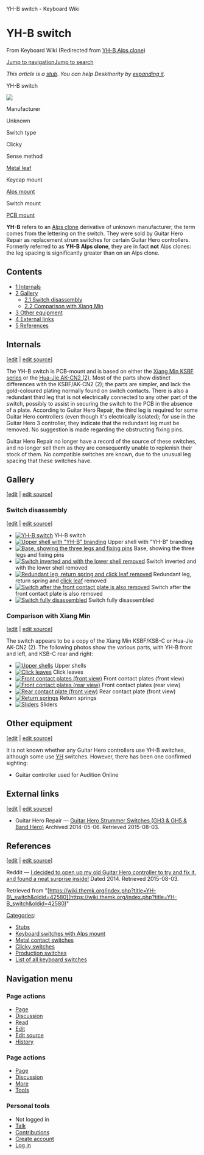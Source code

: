 YH-B switch - Keyboard Wiki

YH-B switch
===========

From Keyboard Wiki (Redirected from [YH-B Alps clone](https://wiki.themk.org/index.php?title=YH-B_Alps_clone&redirect=no "YH-B Alps clone")) 

[Jump to navigation](https://wiki.themk.org/index.php/YH-B_Alps_clone#column-one)[Jump to search](https://wiki.themk.org/index.php/YH-B_Alps_clone#searchInput)

*This article is a [stub](https://wiki.themk.org/index.php/Deskthority:stub "Deskthority:stub"). You can help Deskthority by [expanding it](https://wiki.themk.org/index.php?title=YH-B_switch&action=edit).*

YH-B switch

[![](https://wiki.themk.org/images/thumb/e/e4/YH-B_infobox.jpg/500px-YH-B_infobox.jpg)](https://wiki.themk.org/index.php/File:YH-B_infobox.jpg)

Manufacturer

Unknown

Switch type

Clicky

Sense method

[Metal leaf](https://wiki.themk.org/index.php/Contact_mechanism#Metal_leaf "Contact mechanism")

Keycap mount

[Alps mount](https://wiki.themk.org/index.php/Keycap_mount#Alps_mount "Keycap mount")

Switch mount

[PCB mount](https://wiki.themk.org/index.php/Switch_mount#PCB_mount "Switch mount")

**YH-B** refers to an [Alps clone](https://wiki.themk.org/index.php/Alps_clone "Alps clone") derivative of unknown manufacturer; the term comes from the lettering on the switch. They were sold by Guitar Hero Repair as replacement strum switches for certain Guitar Hero controllers. Formerly referred to as **YH-B Alps clone**, they are in fact **not** Alps clones: the leg spacing is significantly greater than on an Alps clone.

Contents
--------

*   [1  Internals](https://wiki.themk.org/index.php/YH-B_Alps_clone#Internals)
*   [2  Gallery](https://wiki.themk.org/index.php/YH-B_Alps_clone#Gallery)
    *   [2.1  Switch disassembly](https://wiki.themk.org/index.php/YH-B_Alps_clone#Switch_disassembly)
    *   [2.2  Comparison with Xiang Min](https://wiki.themk.org/index.php/YH-B_Alps_clone#Comparison_with_Xiang_Min)
*   [3  Other equipment](https://wiki.themk.org/index.php/YH-B_Alps_clone#Other_equipment)
*   [4  External links](https://wiki.themk.org/index.php/YH-B_Alps_clone#External_links)
*   [5  References](https://wiki.themk.org/index.php/YH-B_Alps_clone#References)

Internals
---------

\[[edit](https://wiki.themk.org/index.php?title=YH-B_switch&veaction=edit&section=1 "Edit section: Internals") | [edit source](https://wiki.themk.org/index.php?title=YH-B_switch&action=edit&section=1 "Edit section's source code: Internals")\]

The YH-B switch is PCB-mount and is based on either the [Xiang Min KSBF series](https://wiki.themk.org/index.php/Xiang_Min_KSBF_series "Xiang Min KSBF series") or the [Hua-Jie AK-CN2 (2)](https://wiki.themk.org/index.php/Hua-Jie_AK-CN2_\(2\) "Hua-Jie AK-CN2 (2)"). Most of the parts show distinct differences with the KSBF/AK-CN2 (2); the parts are simpler, and lack the gold-coloured plating normally found on switch contacts. There is also a redundant third leg that is not electrically connected to any other part of the switch, possibly to assist in securing the switch to the PCB in the absence of a plate. According to Guitar Hero Repair, the third leg is required for some Guitar Hero controllers (even though it's electrically isolated); for use in the Guitar Hero 3 controller, they indicate that the redundant leg must be removed. No suggestion is made regarding the obstructing fixing pins.

Guitar Hero Repair no longer have a record of the source of these switches, and no longer sell them as they are consequently unable to replenish their stock of them. No compatible switches are known, due to the unusual leg spacing that these switches have.

Gallery
-------

\[[edit](https://wiki.themk.org/index.php?title=YH-B_switch&veaction=edit&section=2 "Edit section: Gallery") | [edit source](https://wiki.themk.org/index.php?title=YH-B_switch&action=edit&section=2 "Edit section's source code: Gallery")\]

### Switch disassembly

\[[edit](https://wiki.themk.org/index.php?title=YH-B_switch&veaction=edit&section=3 "Edit section: Switch disassembly") | [edit source](https://wiki.themk.org/index.php?title=YH-B_switch&action=edit&section=3 "Edit section's source code: Switch disassembly")\]

*   [![YH-B switch](https://wiki.themk.org/images/thumb/2/2c/YH-B_switch.jpg/499px-YH-B_switch.jpg)](https://wiki.themk.org/index.php/File:YH-B_switch.jpg "YH-B switch") YH-B switch 
*   [![Upper shell with "YH-B" branding](https://wiki.themk.org/images/thumb/d/d7/YH-B_upper_shell.jpg/499px-YH-B_upper_shell.jpg)](https://wiki.themk.org/index.php/File:YH-B_upper_shell.jpg "Upper shell with \"YH-B\" branding") Upper shell with "YH-B" branding 
*   [![Base, showing the three legs and fixing pins](https://wiki.themk.org/images/thumb/3/3e/YH-B_base.jpg/499px-YH-B_base.jpg)](https://wiki.themk.org/index.php/File:YH-B_base.jpg "Base, showing the three legs and fixing pins") Base, showing the three legs and fixing pins 
*   [![Switch inverted and with the lower shell removed](https://wiki.themk.org/images/thumb/5/53/YH-B_internals.jpg/499px-YH-B_internals.jpg)](https://wiki.themk.org/index.php/File:YH-B_internals.jpg "Switch inverted and with the lower shell removed") Switch inverted and with the lower shell removed 
*   [![Redundant leg, return spring and click leaf removed](https://wiki.themk.org/images/thumb/1/13/YH-B_internals_2.jpg/499px-YH-B_internals_2.jpg)](https://wiki.themk.org/index.php/File:YH-B_internals_2.jpg "Redundant leg, return spring and click leaf removed") Redundant leg, return spring and [click leaf](https://wiki.themk.org/index.php/Click_leaf "Click leaf") removed 
*   [![Switch after the front contact plate is also removed](https://wiki.themk.org/images/thumb/a/af/YH-B_internals_3.jpg/499px-YH-B_internals_3.jpg)](https://wiki.themk.org/index.php/File:YH-B_internals_3.jpg "Switch after the front contact plate is also removed") Switch after the front contact plate is also removed 
*   [![Switch fully disassembled](https://wiki.themk.org/images/thumb/6/6b/YH-B_all_parts.jpg/499px-YH-B_all_parts.jpg)](https://wiki.themk.org/index.php/File:YH-B_all_parts.jpg "Switch fully disassembled") Switch fully disassembled 

### Comparison with Xiang Min

\[[edit](https://wiki.themk.org/index.php?title=YH-B_switch&veaction=edit&section=4 "Edit section: Comparison with Xiang Min") | [edit source](https://wiki.themk.org/index.php?title=YH-B_switch&action=edit&section=4 "Edit section's source code: Comparison with Xiang Min")\]

The switch appears to be a copy of the Xiang Min KSBF/KSB-C or Hua-Jie AK-CN2 (2). The following photos show the various parts, with YH-B front and left, and KSB-C rear and right:

*   [![Upper shells](https://wiki.themk.org/images/thumb/5/5b/YH-B_upper_shell%2C_inside.jpg/498px-YH-B_upper_shell%2C_inside.jpg)](https://wiki.themk.org/index.php/File:YH-B_upper_shell,_inside.jpg "Upper shells") Upper shells 
*   [![Click leaves](https://wiki.themk.org/images/thumb/d/da/YH-B_click_leaf.jpg/499px-YH-B_click_leaf.jpg)](https://wiki.themk.org/index.php/File:YH-B_click_leaf.jpg "Click leaves") Click leaves 
*   [![Front contact plates (front view)](https://wiki.themk.org/images/thumb/b/b8/YH-B_front_contact_plate%2C_front.jpg/499px-YH-B_front_contact_plate%2C_front.jpg)](https://wiki.themk.org/index.php/File:YH-B_front_contact_plate,_front.jpg "Front contact plates (front view)") Front contact plates (front view) 
*   [![Front contact plates (rear view)](https://wiki.themk.org/images/thumb/e/e3/YH-B_front_contact_plate%2C_rear.jpg/499px-YH-B_front_contact_plate%2C_rear.jpg)](https://wiki.themk.org/index.php/File:YH-B_front_contact_plate,_rear.jpg "Front contact plates (rear view)") Front contact plates (rear view) 
*   [![Rear contact plate (front view)](https://wiki.themk.org/images/thumb/b/ba/YH-B_rear_contact_plate.jpg/499px-YH-B_rear_contact_plate.jpg)](https://wiki.themk.org/index.php/File:YH-B_rear_contact_plate.jpg "Rear contact plate (front view)") Rear contact plate (front view) 
*   [![Return springs](https://wiki.themk.org/images/thumb/1/12/YH-B_return_spring.jpg/499px-YH-B_return_spring.jpg)](https://wiki.themk.org/index.php/File:YH-B_return_spring.jpg "Return springs") Return springs 
*   [![Sliders](https://wiki.themk.org/images/thumb/8/8a/YH-B_slider.jpg/499px-YH-B_slider.jpg)](https://wiki.themk.org/index.php/File:YH-B_slider.jpg "Sliders") Sliders 

Other equipment
---------------

\[[edit](https://wiki.themk.org/index.php?title=YH-B_switch&veaction=edit&section=5 "Edit section: Other equipment") | [edit source](https://wiki.themk.org/index.php?title=YH-B_switch&action=edit&section=5 "Edit section's source code: Other equipment")\]

It is not known whether any Guitar Hero controllers use YH-B switches, although some use [YH](https://wiki.themk.org/index.php/YH_Alps_clone "YH Alps clone") switches. However, there has been one confirmed sighting:

*   Guitar controller used for Audition Online<ref name="rdt-GH" />

External links
--------------

\[[edit](https://wiki.themk.org/index.php?title=YH-B_switch&veaction=edit&section=6 "Edit section: External links") | [edit source](https://wiki.themk.org/index.php?title=YH-B_switch&action=edit&section=6 "Edit section's source code: External links")\]

*   Guitar Hero Repair — [Guitar Hero Strummer Switches (GH3 & GH5 & Band Hero)](http://web.archive.org/web/20140506042024/http://www.guitarherorepair.com/repairs/strummer-switches-gh3-gh5-band-hero) Archived 2014-05-06. Retrieved 2015-08-03.

References
----------

\[[edit](https://wiki.themk.org/index.php?title=YH-B_switch&veaction=edit&section=7 "Edit section: References") | [edit source](https://wiki.themk.org/index.php?title=YH-B_switch&action=edit&section=7 "Edit section's source code: References")\]

<references> <ref name="rdt-GH">Reddit — [I decided to open up my old Guitar Hero controller to try and fix it, and found a neat surprise inside!](http://www.reddit.com/r/MechanicalKeyboards/comments/2duakx/i_decided_to_open_up_my_old_guitar_hero/) Dated 2014. Retrieved 2015-08-03.</ref> </references>

Retrieved from "[https://wiki.themk.org/index.php?title=YH-B\_switch&oldid=42580](https://wiki.themk.org/index.php?title=YH-B_switch&oldid=42580)"

[Categories](https://wiki.themk.org/index.php/Special:Categories "Special:Categories"):

*   [Stubs](https://wiki.themk.org/index.php/Category:Stubs "Category:Stubs")
*   [Keyboard switches with Alps mount](https://wiki.themk.org/index.php/Category:Keyboard_switches_with_Alps_mount "Category:Keyboard switches with Alps mount")
*   [Metal contact switches](https://wiki.themk.org/index.php/Category:Metal_contact_switches "Category:Metal contact switches")
*   [Clicky switches](https://wiki.themk.org/index.php/Category:Clicky_switches "Category:Clicky switches")
*   [Production switches](https://wiki.themk.org/index.php/Category:Production_switches "Category:Production switches")
*   [List of all keyboard switches](https://wiki.themk.org/index.php/Category:List_of_all_keyboard_switches "Category:List of all keyboard switches")

Navigation menu
---------------

### Page actions

*   [Page](https://wiki.themk.org/index.php/YH-B_switch "View the content page [c]")
*   [Discussion](https://wiki.themk.org/index.php?title=Talk:YH-B_switch&action=edit&redlink=1 "Discussion about the content page (page does not exist) [t]")
*   [Read](https://wiki.themk.org/index.php/YH-B_switch)
*   [Edit](https://wiki.themk.org/index.php?title=YH-B_switch&veaction=edit "Edit this page [v]")
*   [Edit source](https://wiki.themk.org/index.php?title=YH-B_switch&action=edit "Edit the source code of this page [e]")
*   [History](https://wiki.themk.org/index.php?title=YH-B_switch&action=history "Past revisions of this page [h]")

### Page actions

*   [Page](https://wiki.themk.org/index.php/YH-B_switch "Page")
*   [Discussion](https://wiki.themk.org/index.php?title=Talk:YH-B_switch&action=edit&redlink=1 " (page does not exist)")
*   [More](https://wiki.themk.org/index.php/YH-B_Alps_clone#p-cactions)
*   [Tools](https://wiki.themk.org/index.php/YH-B_Alps_clone#p-tb "Tools")

### Personal tools

*   Not logged in
*   [Talk](https://wiki.themk.org/index.php/Special:MyTalk "Discussion about edits from this IP address [n]")
*   [Contributions](https://wiki.themk.org/index.php/Special:MyContributions "A list of edits made from this IP address [y]")
*   [Create account](https://wiki.themk.org/index.php?title=Special:CreateAccount&returnto=YH-B+switch "You are encouraged to create an account and log in; however, it is not mandatory")
*   [Log in](https://wiki.themk.org/index.php?title=Special:UserLogin&returnto=YH-B+switch "You are encouraged to log in; however, it is not mandatory [o]")

[](https://wiki.themk.org/index.php/Main_Page) [](https://wiki.themk.org/index.php/YH-B_Alps_clone#sidebar "Jump to navigation")[](https://wiki.themk.org/index.php/YH-B_Alps_clone#p-personal "user tools")[](https://wiki.themk.org/index.php/YH-B_Alps_clone#globalWrapper "back to top")